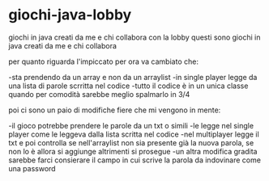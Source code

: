 # giochi-java-lobby
giochi in java creati da me e chi collabora con la lobby 
questi sono giochi in java creati da me e chi collabora

per quanto riguarda l'impiccato per ora va cambiato che:

-sta prendendo da un array e non da un arraylist
-in single player legge da una lista di parole scrritta nel codice
-tutto il codice è in un unica classe quando per comodità sarebbe meglio spalmarlo in 3/4

poi ci sono un paio di modifiche fiere che mi vengono in mente:

-il gioco potrebbe prendere le parole da un txt o simili
-le legge nel single player come le leggeva dalla lista scritta nel codice 
-nel multiplayer legge il txt e poi controlla se nell'arraylist non sia presente già la nuova parola,
se non lo è allora si aggiunge altrimenti si prosegue -un altra modifica gradita sarebbe farci consierare il campo in cui scrive la parola da indovinare come una password
